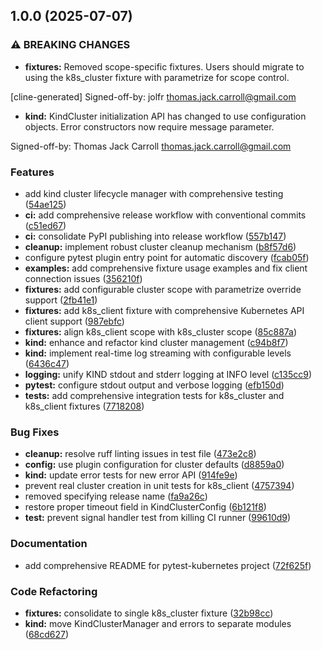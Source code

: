## 1.0.0 (2025-07-07)

### ⚠ BREAKING CHANGES

* **fixtures:** Removed scope-specific fixtures. Users should migrate to using
the k8s_cluster fixture with parametrize for scope control.

[cline-generated]
Signed-off-by: jolfr <thomas.jack.carroll@gmail.com>
* **kind:** KindCluster initialization API has changed to use
configuration objects. Error constructors now require message parameter.

Signed-off-by: Thomas Jack Carroll <thomas.jack.carroll@gmail.com>

### Features

* add kind cluster lifecycle manager with comprehensive testing ([54ae125](https://github.com/jolfr/pytest-k8s/commit/54ae12517d732bfc9d758ed6d18f761823271073))
* **ci:** add comprehensive release workflow with conventional commits ([c51ed67](https://github.com/jolfr/pytest-k8s/commit/c51ed676df8f7c3b101902ba4a1267eaf8c3a311))
* **ci:** consolidate PyPI publishing into release workflow ([557b147](https://github.com/jolfr/pytest-k8s/commit/557b14763c6f83f8a96b4fa6e8b53c984e942e98))
* **cleanup:** implement robust cluster cleanup mechanism ([b8f57d6](https://github.com/jolfr/pytest-k8s/commit/b8f57d67600731733af30d598f5df56b97eb7085))
* configure pytest plugin entry point for automatic discovery ([fcab05f](https://github.com/jolfr/pytest-k8s/commit/fcab05f709171e56864de11ed892fdc5e332188e))
* **examples:** add comprehensive fixture usage examples and fix client connection issues ([356210f](https://github.com/jolfr/pytest-k8s/commit/356210fba5ec54c020642f0f1279a1ebb629695f))
* **fixtures:** add configurable cluster scope with parametrize override support ([2fb41e1](https://github.com/jolfr/pytest-k8s/commit/2fb41e141452dbad7902b39c3a5192f5ac53fc78))
* **fixtures:** add k8s_client fixture with comprehensive Kubernetes API client support ([987ebfc](https://github.com/jolfr/pytest-k8s/commit/987ebfce0ba4d441ec076c8bd6245dd95351dbfa))
* **fixtures:** align k8s_client scope with k8s_cluster scope ([85c887a](https://github.com/jolfr/pytest-k8s/commit/85c887a5493988c15543aff134d20dc4d2eb94b4))
* **kind:** enhance and refactor kind cluster management ([c94b8f7](https://github.com/jolfr/pytest-k8s/commit/c94b8f732449cc3a7bb6066f728cf77256b2f70b))
* **kind:** implement real-time log streaming with configurable levels ([6436c47](https://github.com/jolfr/pytest-k8s/commit/6436c47b9adce4a2308303eb41a230a531f1ba8d))
* **logging:** unify KIND stdout and stderr logging at INFO level ([c135cc9](https://github.com/jolfr/pytest-k8s/commit/c135cc93993e9963a4f59b6448a5579a809ecc73))
* **pytest:** configure stdout output and verbose logging ([efb150d](https://github.com/jolfr/pytest-k8s/commit/efb150d88d8a508d9635a0077cd6b790c2af5a9d))
* **tests:** add comprehensive integration tests for k8s_cluster and k8s_client fixtures ([7718208](https://github.com/jolfr/pytest-k8s/commit/7718208fb396ad7bd970b6b79459dce5777f41bd))

### Bug Fixes

* **cleanup:** resolve ruff linting issues in test file ([473e2c8](https://github.com/jolfr/pytest-k8s/commit/473e2c8dcc603f4cb0eef5d6e75c8dcfce26bbb8))
* **config:** use plugin configuration for cluster defaults ([d8859a0](https://github.com/jolfr/pytest-k8s/commit/d8859a0b8520c4b29ea5be4cbf0b8a9e721b491b))
* **kind:** update error tests for new error API ([914fe9e](https://github.com/jolfr/pytest-k8s/commit/914fe9efc6afa47c5c76ebe5b15ce8ac70665605))
* prevent real cluster creation in unit tests for k8s_client ([4757394](https://github.com/jolfr/pytest-k8s/commit/475739424b387d654e1f07bde04dc596be7a3bac))
* removed specifying release name ([fa9a26c](https://github.com/jolfr/pytest-k8s/commit/fa9a26c36fa6d0890bd9fa35d9093d053551f10c))
* restore proper timeout field in KindClusterConfig ([6b121f8](https://github.com/jolfr/pytest-k8s/commit/6b121f8495d0f555517983d08b9cf327dc0a0ad5))
* **test:** prevent signal handler test from killing CI runner ([99610d9](https://github.com/jolfr/pytest-k8s/commit/99610d9d9061075c66ae40adf77e0d88935a6099))

### Documentation

* add comprehensive README for pytest-kubernetes project ([72f625f](https://github.com/jolfr/pytest-k8s/commit/72f625f70b68fc318f69784acc441f6f6f8cc1c7))

### Code Refactoring

* **fixtures:** consolidate to single k8s_cluster fixture ([32b98cc](https://github.com/jolfr/pytest-k8s/commit/32b98cc1c8b4402ad5c1cc610a00d7d999b979df))
* **kind:** move KindClusterManager and errors to separate modules ([68cd627](https://github.com/jolfr/pytest-k8s/commit/68cd62764b5702322d10c857d89b82f2120b8a0b))
